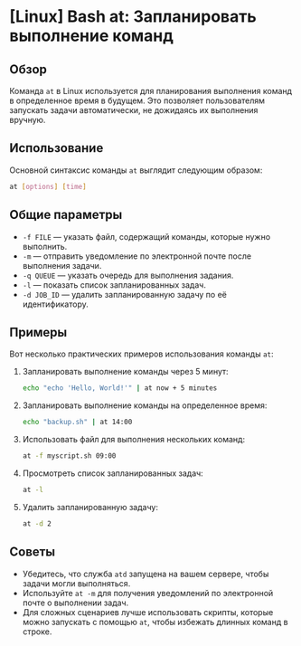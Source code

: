 # [Linux] Bash at: Запланировать выполнение команд

## Обзор
Команда `at` в Linux используется для планирования выполнения команд в определенное время в будущем. Это позволяет пользователям запускать задачи автоматически, не дожидаясь их выполнения вручную.

## Использование
Основной синтаксис команды `at` выглядит следующим образом:

```bash
at [options] [time]
```

## Общие параметры
- `-f FILE` — указать файл, содержащий команды, которые нужно выполнить.
- `-m` — отправить уведомление по электронной почте после выполнения задачи.
- `-q QUEUE` — указать очередь для выполнения задания.
- `-l` — показать список запланированных задач.
- `-d JOB_ID` — удалить запланированную задачу по её идентификатору.

## Примеры
Вот несколько практических примеров использования команды `at`:

1. Запланировать выполнение команды через 5 минут:
   ```bash
   echo "echo 'Hello, World!'" | at now + 5 minutes
   ```

2. Запланировать выполнение команды на определенное время:
   ```bash
   echo "backup.sh" | at 14:00
   ```

3. Использовать файл для выполнения нескольких команд:
   ```bash
   at -f myscript.sh 09:00
   ```

4. Просмотреть список запланированных задач:
   ```bash
   at -l
   ```

5. Удалить запланированную задачу:
   ```bash
   at -d 2
   ```

## Советы
- Убедитесь, что служба `atd` запущена на вашем сервере, чтобы задачи могли выполняться.
- Используйте `at -m` для получения уведомлений по электронной почте о выполнении задач.
- Для сложных сценариев лучше использовать скрипты, которые можно запускать с помощью `at`, чтобы избежать длинных команд в строке.